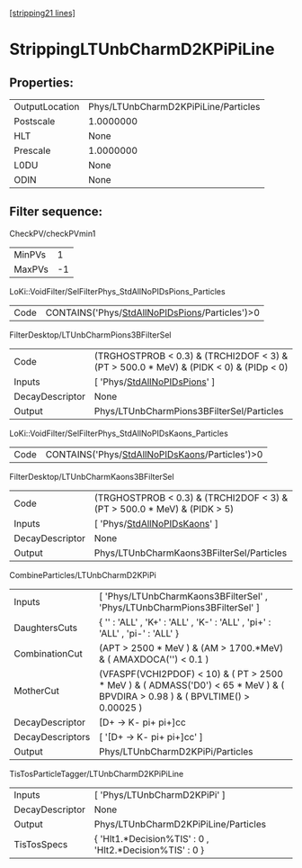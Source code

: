 [[stripping21 lines]](./stripping21-index)

# StrippingLTUnbCharmD2KPiPiLine

## Properties:

|                |                                      |
|----------------|--------------------------------------|
| OutputLocation | Phys/LTUnbCharmD2KPiPiLine/Particles |
| Postscale      | 1.0000000                            |
| HLT            | None                                 |
| Prescale       | 1.0000000                            |
| L0DU           | None                                 |
| ODIN           | None                                 |

## Filter sequence:

CheckPV/checkPVmin1

|        |     |
|--------|-----|
| MinPVs | 1   |
| MaxPVs | -1  |

LoKi::VoidFilter/SelFilterPhys_StdAllNoPIDsPions_Particles

|      |                                                                                                    |
|------|----------------------------------------------------------------------------------------------------|
| Code | CONTAINS('Phys/[StdAllNoPIDsPions](./stripping21-commonparticles-stdallnopidspions)/Particles')\>0 |

FilterDesktop/LTUnbCharmPions3BFilterSel

|                 |                                                                                            |
|-----------------|--------------------------------------------------------------------------------------------|
| Code            | (TRGHOSTPROB \< 0.3) & (TRCHI2DOF \< 3) & (PT \> 500.0 \* MeV) & (PIDK \< 0) & (PIDp \< 0) |
| Inputs          | [ 'Phys/[StdAllNoPIDsPions](./stripping21-commonparticles-stdallnopidspions)' ]          |
| DecayDescriptor | None                                                                                       |
| Output          | Phys/LTUnbCharmPions3BFilterSel/Particles                                                  |

LoKi::VoidFilter/SelFilterPhys_StdAllNoPIDsKaons_Particles

|      |                                                                                                    |
|------|----------------------------------------------------------------------------------------------------|
| Code | CONTAINS('Phys/[StdAllNoPIDsKaons](./stripping21-commonparticles-stdallnopidskaons)/Particles')\>0 |

FilterDesktop/LTUnbCharmKaons3BFilterSel

|                 |                                                                                   |
|-----------------|-----------------------------------------------------------------------------------|
| Code            | (TRGHOSTPROB \< 0.3) & (TRCHI2DOF \< 3) & (PT \> 500.0 \* MeV) & (PIDK \> 5)      |
| Inputs          | [ 'Phys/[StdAllNoPIDsKaons](./stripping21-commonparticles-stdallnopidskaons)' ] |
| DecayDescriptor | None                                                                              |
| Output          | Phys/LTUnbCharmKaons3BFilterSel/Particles                                         |

CombineParticles/LTUnbCharmD2KPiPi

|                  |                                                                                                                                     |
|------------------|-------------------------------------------------------------------------------------------------------------------------------------|
| Inputs           | [ 'Phys/LTUnbCharmKaons3BFilterSel' , 'Phys/LTUnbCharmPions3BFilterSel' ]                                                         |
| DaughtersCuts    | { '' : 'ALL' , 'K+' : 'ALL' , 'K-' : 'ALL' , 'pi+' : 'ALL' , 'pi-' : 'ALL' }                                                        |
| CombinationCut   | (APT \> 2500 \* MeV ) & (AM \> 1700.\*MeV) & ( AMAXDOCA('') \< 0.1 )                                                                |
| MotherCut        | (VFASPF(VCHI2PDOF) \< 10) & ( PT \> 2500 \* MeV ) & ( ADMASS('D0') \< 65 \* MeV ) & ( BPVDIRA \> 0.98 ) & ( BPVLTIME() \> 0.00025 ) |
| DecayDescriptor  | [D+ -\> K- pi+ pi+]cc                                                                                                             |
| DecayDescriptors | [ '[D+ -\> K- pi+ pi+]cc' ]                                                                                                     |
| Output           | Phys/LTUnbCharmD2KPiPi/Particles                                                                                                    |

TisTosParticleTagger/LTUnbCharmD2KPiPiLine

|                 |                                                           |
|-----------------|-----------------------------------------------------------|
| Inputs          | [ 'Phys/LTUnbCharmD2KPiPi' ]                            |
| DecayDescriptor | None                                                      |
| Output          | Phys/LTUnbCharmD2KPiPiLine/Particles                      |
| TisTosSpecs     | { 'Hlt1.\*Decision%TIS' : 0 , 'Hlt2.\*Decision%TIS' : 0 } |
